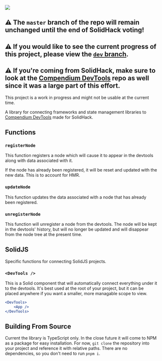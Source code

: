<img src="https://assets.solidjs.com/banner?project=Compendium DevTools Connector" />

## ⚠️ The `master` branch of the repo will remain unchanged until the end of SolidHack voting! 

## ⚠️ If you would like to see the current progress of this project, please view the [`dev` branch](https://github.com/CompendiumDevTools/library/branch/dev).

## ⚠️ If you're coming from SolidHack, make sure to look at the [Compendium DevTools](https://github.com/CompendiumDevTools/devtools) repo as well since it was a large part of this effort.

This project is a work in progress and might not be usable at the current time.

A library for connecting frameworks and state management libraries to [Compendium DevTools](https://github.com/CompendiumDevTools/devtools) made for SolidHack.

## Functions

### `registerNode`

This function registers a node which will cause it to appear in the devtools along with data associated with it.

If the node has already been registered, it will be reset and updated with the new data. This is to account for HMR.

### `updateNode`

This function updates the data associated with a node that has already been registered.

### `unregisterNode`

This function will unregister a node from the devtools. The node will be kept in the devtools' history, but will no longer be updated and will disappear from the node tree at the present time.

## SolidJS

Specific functions for connecting SolidJS projects.

### `<DevTools />`

This is a Solid component that will automatically connect everything under it to the devtools. It's best used at the root of your project, but it can be placed anywhere if you want a smaller, more managable scope to view.

```jsx
<DevTools>
	<App />
</DevTools>
```

## Building From Source

Current the library is TypeScript only. In the close future it will come to NPM as a package for easy installation. For now, `git clone` the repository into your project and reference it with relative paths. There are no dependencies, so you don't need to run `pnpm i`.
